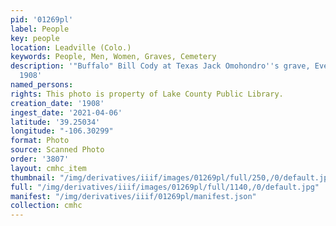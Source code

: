 ```yaml
---
pid: '01269pl'
label: People
key: people
location: Leadville (Colo.)
keywords: People, Men, Women, Graves, Cemetery
description: '"Buffalo" Bill Cody at Texas Jack Omohondro''s grave, Evergreen Cemetery,
  1908'
named_persons: 
rights: This photo is property of Lake County Public Library.
creation_date: '1908'
ingest_date: '2021-04-06'
latitude: '39.25034'
longitude: "-106.30299"
format: Photo
source: Scanned Photo
order: '3807'
layout: cmhc_item
thumbnail: "/img/derivatives/iiif/images/01269pl/full/250,/0/default.jpg"
full: "/img/derivatives/iiif/images/01269pl/full/1140,/0/default.jpg"
manifest: "/img/derivatives/iiif/01269pl/manifest.json"
collection: cmhc
---
```

